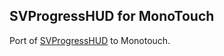 SVProgressHUD for MonoTouch
---------------------------
Port of [SVProgressHUD](https://github.com/samvermette/SVProgressHUD) to Monotouch.

